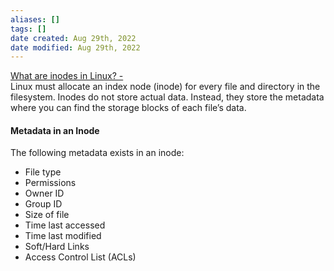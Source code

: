 ```yaml
---
aliases: []
tags: []
date created: Aug 29th, 2022
date modified: Aug 29th, 2022
---
```

[What are inodes in Linux? -](https://docs.rackspace.com/support/how-to/what-are-inodes-in-linux/)  
Linux must allocate an index node (inode) for every file and directory in the filesystem. Inodes do not store actual data. Instead, they store the metadata where you can find the storage blocks of each file’s data.

#### Metadata in an Inode
The following metadata exists in an inode:
- File type
- Permissions
- Owner ID
- Group ID
- Size of file
- Time last accessed
- Time last modified
- Soft/Hard Links
- Access Control List (ACLs)